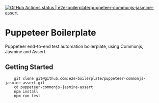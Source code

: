 [![GitHub Actions status | e2e-boilerplate/puppeteer-commonjs-jasmine-assert](https://github.com/e2e-boilerplate/puppeteer-commonjs-jasmine-assert/workflows/puppeteer-commonjs-jasmine-assert/badge.svg)](https://github.com/e2e-boilerplate/puppeteer-commonjs-jasmine-assert/actions?workflow=puppeteer-commonjs-jasmine-assert)

# Puppeteer Boilerplate

Puppeteer end-to-end test automation boilerplate, using Commonjs, Jasmine and Assert.

## Getting Started

    	git clone git@github.com:e2e-boilerplate/puppeteer-commonjs-jasmine-assert.git
    	cd puppeteer-commonjs-jasmine-assert
    	npm install
    	npm run test
